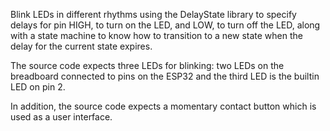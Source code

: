 Blink LEDs in different rhythms using the DelayState library to specify delays for pin HIGH, to turn on the LED, and LOW, to turn off the LED, along with a state
machine to know how to transition to a new state when the delay for the current state expires.

The source code expects three LEDs for blinking: two LEDs on the breadboard connected to pins on the ESP32 and the third
LED is the builtin LED on pin 2.

In addition, the source code expects a momentary contact button which is used as a user interface.
